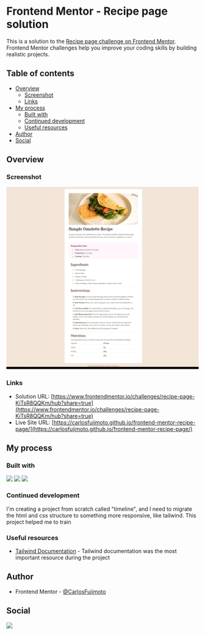 # Frontend Mentor - Recipe page solution

This is a solution to the [Recipe page challenge on Frontend Mentor](https://www.frontendmentor.io/challenges/recipe-page-KiTsR8QQKm). Frontend Mentor challenges help you improve your coding skills by building realistic projects.

## Table of contents

- [Overview](#overview)
  - [Screenshot](#screenshot)
  - [Links](#links)
- [My process](#my-process)
  - [Built with](#built-with)
  - [Continued development](#continued-development)
  - [Useful resources](#useful-resources)
- [Author](#author)
- [Social](#Social)

## Overview

### Screenshot

![Challenge Screenshot](assets/images/challenge_desktop.jpeg)

### Links

- Solution URL: [https://www.frontendmentor.io/challenges/recipe-page-KiTsR8QQKm/hub?share=true](https://www.frontendmentor.io/challenges/recipe-page-KiTsR8QQKm/hub?share=true)
- Live Site URL: [https://carlosfujimoto.github.io/frontend-mentor-recipe-page/](https://carlosfujimoto.github.io/frontend-mentor-recipe-page/)

## My process

### Built with

<img src="https://img.shields.io/badge/HTML5-E34F26?style=for-the-badge&logo=html5&logoColor=white"/>
<img src="https://img.shields.io/badge/CSS3-1572B6?style=for-the-badge&logo=css3&logoColor=white"/>
<a href="https://tailwindcss.com/"><img src="https://img.shields.io/badge/Tailwind_CSS-38B2AC?style=for-the-badge&logo=tailwind-css&logoColor=white"/></a>

### Continued development

I'm creating a project from scratch called "timeline", and I need to migrate the html and css structure to something more responsive, like tailwind. This project helped me to train

### Useful resources

- [Tailwind Documentation](https://tailwindcss.com/docs/utility-first) - Tailwind documentation was the most important resource during the project

## Author

- Frontend Mentor - [@CarlosFujimoto](https://www.frontendmentor.io/profile/CarlosFujimoto)

## Social

<a href="https://www.instagram.com/fuj1mo.to_/"><img src="https://img.shields.io/badge/Instagram-E4405F?style=for-the-badge&logo=instagram&logoColor=white"/></a>
